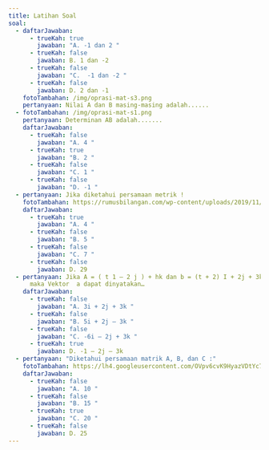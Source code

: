 ```yaml
---
title: Latihan Soal
soal:
  - daftarJawaban:
      - trueKah: true
        jawaban: "A. -1 dan 2 "
      - trueKah: false
        jawaban: B. 1 dan -2
      - trueKah: false
        jawaban: "C.  -1 dan -2 "
      - trueKah: false
        jawaban: D. 2 dan -1
    fotoTambahan: /img/oprasi-mat-s3.png
    pertanyaan: Nilai A dan B masing-masing adalah......
  - fotoTambahan: /img/oprasi-mat-s1.png
    pertanyaan: Determinan AB adalah.......
    daftarJawaban:
      - trueKah: false
        jawaban: "A. 4 "
      - trueKah: true
        jawaban: "B. 2 "
      - trueKah: false
        jawaban: "C. 1 "
      - trueKah: false
        jawaban: "D. -1 "
  - pertanyaan: Jika diketahui persamaan metrik !
    fotoTambahan: https://rumusbilangan.com/wp-content/uploads/2019/11/image-72.png
    daftarJawaban:
      - trueKah: true
        jawaban: "A. 4 "
      - trueKah: false
        jawaban: "B. 5 "
      - trueKah: false
        jawaban: "C. 7 "
      - trueKah: false
        jawaban: D. 29
  - pertanyaan: Jika A = ( t 1 – 2 j ) + hk dan b = (t + 2) I + 2j + 3k. Jika a = -b
      maka Vektor  a dapat dinyatakan…
    daftarJawaban:
      - trueKah: false
        jawaban: "A. 3i + 2j + 3k "
      - trueKah: false
        jawaban: "B. 5i + 2j – 3k "
      - trueKah: false
        jawaban: "C. -6i – 2j + 3k "
      - trueKah: true
        jawaban: D. -1 – 2j – 3k
  - pertanyaan: "Diketahui persamaan matrik A, B, dan C :"
    fotoTambahan: https://lh4.googleusercontent.com/OVpv6cvK9HyazVDtYc7Cyg6a88_IeY9QvRA2iW3JxWWLhG686oeprRrA_4AK6BkmmgTC4gC5Rps0QoHvPKqh-L2NUyuNCGsRiCTW_uL6RkcY9j9nklfmWRFXEFCL2R4S23XmO9JFHjv9An56ZQ
    daftarJawaban:
      - trueKah: false
        jawaban: "A. 10 "
      - trueKah: false
        jawaban: "B. 15 "
      - trueKah: true
        jawaban: "C. 20 "
      - trueKah: false
        jawaban: D. 25
---
```

